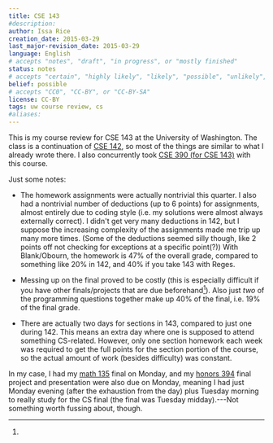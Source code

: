 ```yaml
---
title: CSE 143
#description: 
author: Issa Rice
creation_date: 2015-03-29
last_major-revision_date: 2015-03-29
language: English
# accepts "notes", "draft", "in progress", or "mostly finished"
status: notes
# accepts "certain", "highly likely", "likely", "possible", "unlikely", "highly unlikely", "remote", "impossible", "log", "emotional", or "fiction"
belief: possible
# accepts "CC0", "CC-BY", or "CC-BY-SA"
license: CC-BY
tags: uw course review, cs
#aliases: 
---
```


This is my course review for CSE 143 at the University of Washington.
The class is a continuation of [CSE 142](), so most of the things are similar to what I already wrote there.
I also concurrently took [CSE 390 (for CSE 143)]() with this course.

Just some notes:

- The homework assignments were actually nontrivial this quarter.
I also had a nontrivial number of deductions (up to 6 points) for assignments, almost entirely due to coding style (i.e. my solutions were almost always externally correct).
I didn't get very many deductions in 142, but I suppose the increasing complexity of the assignments made me trip up many more times.
(Some of the deductions seemed silly though, like 2 points off not checking for exceptions at a specific point(?))
With Blank/Obourn, the homework is 47% of the overall grade, compared to something like 20% in 142, and 40% if you take 143 with Reges.

- Messing up on the final proved to be costly (this is especially difficult if you have other finals/projects that are due beforehand[^rant]).
Also just *two* of the programming questions together make up 40% of the final, i.e. 19% of the final grade.

- There are actually two days for sections in 143, compared to just one during 142.
This means an extra day where one is supposed to attend something CS-related.
However, only one section homework each week was required to get the full points for the section portion of the course, so the actual amount of work (besides difficulty) was constant.

[^rant]:
In my case, I had my [math 135]() final on Monday, and my [honors 394]() final project and presentation were also due on Monday, meaning I had just Monday evening (after the exhaustion from the day) plus Tuesday morning to really study for the CS final (the final was Tuesday midday).---Not something worth fussing about, though.
